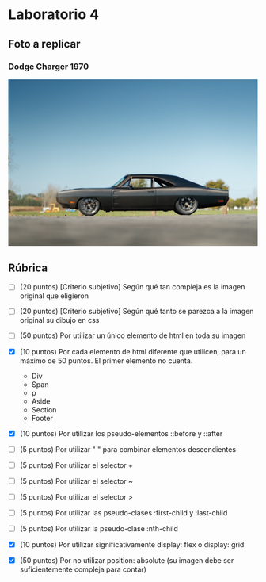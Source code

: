 # Laboratorio 4
## Foto a replicar
### Dodge Charger 1970
![Dodge Charger](https://github.com/markalbrand56/STW-Laboratorio-4/blob/master/img/dodge_charger.png)


## Rúbrica

- [ ] (20 puntos) [Criterio subjetivo] Según qué tan compleja es la imagen original que eligieron
- [ ] (20 puntos) [Criterio subjetivo] Según qué tanto se parezca a la imagen original su dibujo en css
- [ ] (50 puntos) Por utilizar un único elemento de html en toda su imagen
- [x] (10 puntos) Por cada elemento de html diferente que utilicen, para un máximo de 50 puntos. El primer elemento no cuenta.
  - Div
  - Span
  - p
  - Aside
  - Section
  - Footer
- [x] (10 puntos) Por utilizar los pseudo-elementos ::before y ::after
- [ ] (5 puntos) Por utilizar " " para combinar elementos descendientes
- [ ] (5 puntos) Por utilizar el selector +
- [ ] (5 puntos) Por utilizar el selector ~
- [ ] (5 puntos) Por utilizar el selector >
- [ ] (5 puntos) Por utilizar las pseudo-clases :first-child y :last-child
- [ ] (5 puntos) Por utilizar la pseudo-clase :nth-child
- [x] (10 puntos) Por utilizar significativamente display: flex o display: grid
- [x] (50 puntos) Por no utilizar position: absolute (su imagen debe ser suficientemente compleja para contar)

